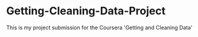 # Getting-Cleaning-Data-Project
This is my project submission for the Coursera 'Getting and Cleaning Data'
